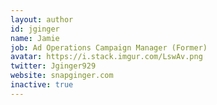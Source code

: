 ```yaml
---
layout: author
id: jginger
name: Jamie
job: Ad Operations Campaign Manager (Former)
avatar: https://i.stack.imgur.com/LswAv.png
twitter: Jginger929
website: snapginger.com
inactive: true
---
```

